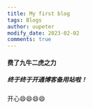 ```yaml
---
title: My first blog
tags: Blogs
author: uupeter
modify_date: 2023-02-02
comments: true
---
```


#### 费了九牛二虎之力

##### 终于终于开通博客备用站啦！

开心:smile::smile::smile::smile:
